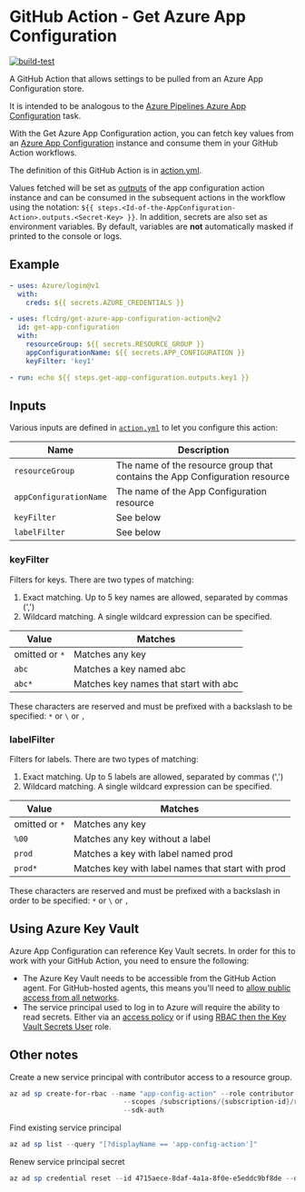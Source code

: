 # GitHub Action - Get Azure App Configuration

[![build-test](https://github.com/flcdrg/get-azure-app-configuration-action/actions/workflows/test.yml/badge.svg)](https://github.com/flcdrg/get-azure-app-configuration-action/actions/workflows/test.yml)

A GitHub Action that allows settings to be pulled from an Azure App Configuration store.

It is intended to be analogous to the [Azure Pipelines Azure App Configuration](https://marketplace.visualstudio.com/items?itemName=AzureAppConfiguration.azure-app-configuration-task) task.

With the Get Azure App Configuration action, you can fetch key values from an [Azure App Configuration](https://azure.microsoft.com/services/app-configuration/?WT.mc_id=AZ-MVP-5001655) instance and consume them in your GitHub Action workflows.

The definition of this GitHub Action is in [action.yml](https://github.com/flcdrg/get-azure-app-configuration-action/blob/main/action.yml).

Values fetched will be set as [outputs](https://help.github.com/en/actions/automating-your-workflow-with-github-actions/metadata-syntax-for-github-actions#outputs) of the app configuration action instance and can be consumed in the subsequent actions in the workflow using the notation: `${{ steps.<Id-of-the-AppConfiguration-Action>.outputs.<Secret-Key> }}`. In addition, secrets are also set as environment variables. By default, variables are **not** automatically masked if printed to the console or logs.

## Example

```yaml
- uses: Azure/login@v1
  with:
    creds: ${{ secrets.AZURE_CREDENTIALS }}

- uses: flcdrg/get-azure-app-configuration-action@v2
  id: get-app-configuration
  with:
    resourceGroup: ${{ secrets.RESOURCE_GROUP }}
    appConfigurationName: ${{ secrets.APP_CONFIGURATION }}
    keyFilter: 'key1'

- run: echo ${{ steps.get-app-configuration.outputs.key1 }}
```

## Inputs

Various inputs are defined in [`action.yml`](action.yml) to let you configure this action:

| Name | Description |
| - | - |
| `resourceGroup` | The name of the resource group that contains the App Configuration resource |
| `appConfigurationName` | The name of the App Configuration resource |
| `keyFilter` | See below |
| `labelFilter` | See below |

### keyFilter

Filters for keys. There are two types of matching:

1. Exact matching. Up to 5 key names are allowed, separated by commas (',')
2. Wildcard matching. A single wildcard expression can be specified.

| Value          | Matches                               |
|----------------|---------------------------------------|
| omitted or `*` | Matches any key                       |
| `abc`          | Matches a key named abc               |
| `abc*`         | Matches key names that start with abc |

These characters are reserved and must be prefixed with a backslash to be specified: `*` or `\` or `,`

### labelFilter

Filters for labels. There are two types of matching:

1. Exact matching. Up to 5 labels are allowed, separated by commas (',')
2. Wildcard matching. A single wildcard expression can be specified.

| Value          | Matches                                           |
|----------------|---------------------------------------------------|
| omitted or `*` | Matches any key                                   |
| `%00`          | Matches any key without a label                   |
| `prod`         | Matches a key with label named prod               |
| `prod*`        | Matches key with label names that start with prod |

These characters are reserved and must be prefixed with a backslash in order
to be specified: `*` or `\` or `,`

## Using Azure Key Vault

Azure App Configuration can reference Key Vault secrets. In order for this to work with your GitHub Action, you need to ensure the following:

- The Azure Key Vault needs to be accessible from the GitHub Action agent. For GitHub-hosted agents, this means you'll need to [allow public access from all networks](https://learn.microsoft.com/azure/key-vault/general/network-security?WT.mc_id=DOP-MVP-5001655).
- The service principal used to log in to Azure will require the ability to read secrets. Either via an [access policy](https://learn.microsoft.com/azure/key-vault/general/assign-access-policy?WT.mc_id=DOP-MVP-5001655) or if using [RBAC then the Key Vault Secrets User](https://learn.microsoft.com/azure/key-vault/general/rbac-guide?WT.mc_id=DOP-MVP-5001655) role.

## Other notes

Create a new service principal with contributor access to a resource group.

```powershell
az ad sp create-for-rbac --name "app-config-action" --role contributor `
                            --scopes /subscriptions/{subscription-id}/resourceGroups/`{resource-group} `
                            --sdk-auth
```

Find existing service principal

```powershell
az ad sp list --query "[?displayName == 'app-config-action']"
```

Renew service principal secret

```powershell
az ad sp credential reset --id 4715aece-8daf-4a1a-8f0e-e5eddc9bf8de --display-name rbac --years 1
```
